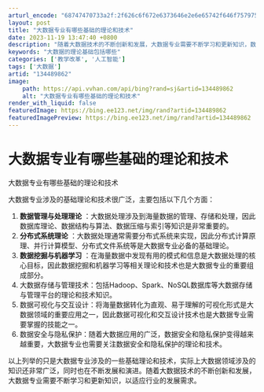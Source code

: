 ```yaml
---
arturl_encode: "68747470733a2f:2f626c6f672e6373646e2e6e65742f646f757975303831342f:61727469636c652f64657461696c732f313334343839383632"
layout: post
title: "大数据专业有哪些基础的理论和技术"
date: 2023-11-19 13:47:40 +0800
description: "随着大数据技术的不断创新和发展，大数据专业需要不断学习和更新知识，数据可视化与交互设计：将海量数据转"
keywords: "大数据的理论基础包括哪些"
categories: ['教学改革', '人工智能']
tags: ['大数据']
artid: "134489862"
image:
    path: https://api.vvhan.com/api/bing?rand=sj&artid=134489862
    alt: "大数据专业有哪些基础的理论和技术"
render_with_liquid: false
featuredImage: https://bing.ee123.net/img/rand?artid=134489862
featuredImagePreview: https://bing.ee123.net/img/rand?artid=134489862
---
```


# 大数据专业有哪些基础的理论和技术

大数据专业有哪些基础的理论和技术

大数据专业涉及的基础理论和技术很广泛，主要包括以下几个方面：

1. **数据管理与处理理论**
   ：大数据处理涉及到海量数据的管理、存储和处理，因此数据库理论、数据结构与算法、数据压缩与索引等知识是非常重要的。
2. **分布式系统理论**
   ：大数据处理通常需要分布式系统来实现，因此分布式计算原理、并行计算模型、分布式文件系统等是大数据专业必备的基础理论。
3. **数据挖掘与机器学习**
   ：在海量数据中发现有用的模式和信息是大数据处理的核心目标，因此数据挖掘和机器学习等相关理论和技术也是大数据专业的重要组成部分。
4. 大数据存储与管理技术：包括Hadoop、Spark、NoSQL数据库等大数据存储与管理平台的理论和技术知识。
5. 数据可视化与交互设计：将海量数据转化为直观、易于理解的可视化形式是大数据领域的重要应用之一，因此数据可视化和交互设计技术也是大数据专业需要掌握的技能之一。
6. 数据安全与隐私保护：随着大数据应用的广泛，数据安全和隐私保护变得越来越重要，大数据专业也需要关注数据安全和隐私保护的理论和技术。

以上列举的只是大数据专业涉及的一些基础理论和技术，实际上大数据领域涉及的知识还非常广泛，同时也在不断发展和演进。随着大数据技术的不断创新和发展，大数据专业需要不断学习和更新知识，以适应行业的发展需求。